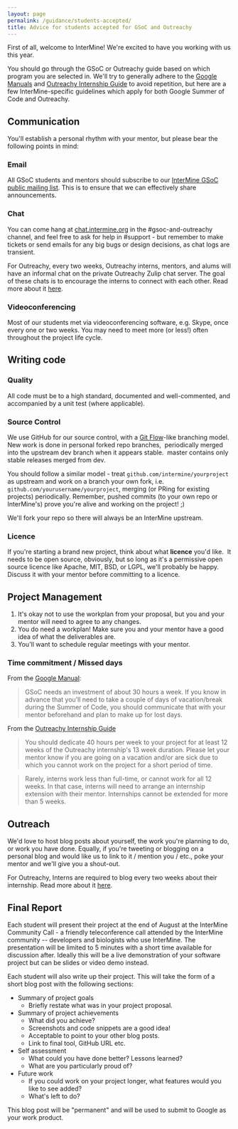 ```yaml
---
layout: page
permalink: /guidance/students-accepted/
title: Advice for students accepted for GSoC and Outreachy
---
```


First of all, welcome to InterMine! We're excited to have you working with us this year.

You should go through the GSoC or Outreachy guide based on which program you are selected in.
We'll try to generally adhere to the [Google Manuals](https://developers.google.com/open-source/gsoc/resources/guide) and [Outreachy Internship Guide](https://www.outreachy.org/docs/internship/) to avoid repetition, but here are a few InterMine-specific guidelines which apply for both Google Summer of Code and Outreachy.

## Communication

You'll establish a personal rhythm with your mentor, but please bear the following points in mind:

### Email

All GSoC students and mentors should subscribe to our [InterMine GSoC public mailing list](https://lists.cam.ac.uk/mailman/listinfo/gen-intermine-gsoc-public). This is to ensure that we can effectively share announcements.

### Chat

You can come hang at [chat.intermine.org](http://chat.intermine.org) in the #gsoc-and-outreachy channel, and feel free to ask for help in #support - but remember to make tickets or send emails for any big bugs or design decisions, as chat logs are transient.

For Outreachy, every two weeks, Outreachy interns, mentors, and alums will have an informal chat on the private Outreachy Zulip chat server. The goal of these chats is to encourage the interns to connect with each other. Read more about it [here](https://www.outreachy.org/docs/internship/#chats).

### Videoconferencing

Most of our students met via videoconferencing software, e.g. Skype, once every one or two weeks. You may need to meet more (or less!) often throughout the project life cycle.

## Writing code

### Quality

All code must be to a high standard, documented and well-commented, and accompanied by a unit test (where applicable).

### Source Control

We use GitHub for our source control, with a [Git Flow](http://nvie.com/posts/a-successful-git-branching-model/)-like branching model. New work is done in personal forked repo branches,  periodically merged into the upstream dev branch when it appears stable.  master contains only stable releases merged from dev.

You should follow a similar model - treat `github.com/intermine/yourproject` as upstream and work on a branch your own fork, i.e. `github.com/yourusername/yourproject`, merging (or PRing for existing projects) periodically. Remember, pushed commits (to your own repo or InterMine's) prove you're alive and working on the project! ;)

We'll fork your repo so there will always be an InterMine upstream.

### Licence

If you're starting a brand new project, think about what **licence** you'd like.  It needs to be open source, obviously, but so long as it's a permissive open source licence like Apache, MIT, BSD, or LGPL, we'll probably be happy. Discuss it with your mentor before committing to a licence.

## Project Management

1. It's okay not to use the workplan from your proposal, but you and your mentor will need to agree to any changes.
2. You do need a workplan! Make sure you and your mentor have a good idea of what the deliverables are.
3. You'll want to schedule regular meetings with your mentor.

### Time commitment / Missed days

From the [Google Manual](https://developers.google.com/open-source/gsoc/resources/guide):


>GSoC needs an investment of about 30 hours a week. If you know in advance that you’ll need to take a couple of days of vacation/break during the Summer of Code, you should communicate that with your mentor beforehand and plan to make up for lost days.

From the [Outreachy Internship Guide](https://www.outreachy.org/docs/internship/)

>You should dedicate 40 hours per week to your project for at least 12 weeks of the Outreachy internship's 13 week duration. Please let your mentor know if you are going on a vacation and/or are sick due to which you cannot work on the project for a short period of time.

>Rarely, interns work less than full-time, or cannot work for all 12 weeks. In that case, interns will need to arrange an internship extension with their mentor. Internships cannot be extended for more than 5 weeks.

## Outreach

We'd love to host blog posts about yourself, the work you're planning to do, or work you have done. Equally, if you're tweeting or blogging on a personal blog and would like us to link to it / mention you / etc., poke your mentor and we'll give you a shout-out.

For Outreachy, Interns are required to blog every two weeks about their internship. Read more about it [here](https://www.outreachy.org/docs/internship/#blog).

## Final Report

Each student will present their project at the end of August at the InterMine Community Call - a friendly teleconference call attended by the InterMine community -- developers and biologists who use InterMine. The presentation will be limited to 5 minutes with a short time available for discussion after. Ideally this will be a live demonstration of your software project but can be slides or video demo instead. 

Each student will also write up their project. This will take the form of a short blog post with the following sections:

* Summary of project goals 
  * Briefly restate what was in your project proposal.
* Summary of project achievements
  * What did you achieve?
  * Screenshots and code snippets are a good idea!
  * Acceptable to point to your other blog posts.
  * Link to final tool, GitHub URL etc.
* Self assessment 
  * What could you have done better? Lessons learned?
  * What are you particularly proud of?
* Future work
  * If you could work on your project longer, what features would you like to see added?
  * What's left to do?

This blog post will be "permanent" and will be used to submit to Google as your work product.
